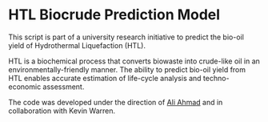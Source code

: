# HTL Biocrude Prediction Model
This script is part of a university research initiative to predict the bio-oil yield of Hydrothermal Liquefaction (HTL).

HTL is a biochemical process that converts biowaste into crude-like oil in an environmentally-friendly manner. The ability to predict bio-oil yield from HTL enables accurate estimation of life-cycle analysis and techno-economic assessment. 

The code was developed under the direction of [Ali Ahmad](https://scholar.google.com/citations?user=BPuda6sAAAAJ&hl=en) and in collaboration with Kevin Warren.
